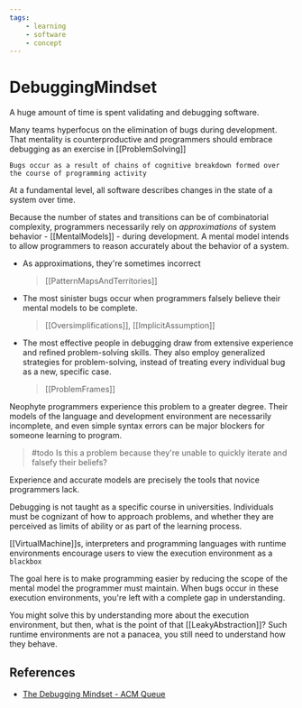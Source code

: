 ```yaml
---
tags:
    - learning
    - software
    - concept
---
```


# DebuggingMindset

A huge amount of time is spent validating and debugging software.

Many teams hyperfocus on the elimination of bugs during development. That mentality is counterproductive and programmers should embrace debugging as an exercise in \[\[ProblemSolving]]

`Bugs occur as a result of chains of cognitive breakdown formed over the course of programming activity`

At a fundamental level, all software describes changes in the state of a system over time.

Because the number of states and transitions can be of combinatorial complexity, programmers necessarily rely on *approximations* of system behavior - \[\[MentalModels]] - during development.
A mental model intends to allow programmers to reason accurately about the behavior of a system.

- As approximations, they're sometimes incorrect
  > \[\[PatternMapsAndTerritories]]

- The most sinister bugs occur when programmers falsely believe their mental models to be complete.

  > \[\[Oversimplifications]], \[\[ImplicitAssumption]]

- The most effective people in debugging draw from extensive experience and refined problem-solving skills. They also employ generalized strategies for problem-solving, instead of treating every individual bug as a new, specific case.

  > \[\[ProblemFrames]]

Neophyte programmers experience this problem to a greater degree. Their models of the language and development environment are necessarily incomplete, and even simple syntax errors can be major blockers for someone learning to program.

> \#todo Is this a problem because they're unable to quickly iterate and falsefy their beliefs?

Experience and accurate models are precisely the tools that novice programmers lack.

Debugging is not taught as a specific course in universities. Individuals must be cognizant of how to approach problems, and whether they are perceived as limits of ability or as part of the learning process.

\[\[VirtualMachine]]s, interpreters and programming languages with runtime environments encourage users to view the execution environment as a `blackbox`

The goal here is to make programming easier by reducing the scope of the mental model the programmer must maintain. When bugs occur in these execution environments, you're left with a complete gap in understanding.

You might solve this by understanding more about the execution environment, but then, what is the point of that \[\[LeakyAbstraction]]? Such runtime environments are not a panacea, you still need to understand how they behave.

## References

- [The Debugging Mindset - ACM Queue](https://queue.acm.org/detail.cfm?id=3068754)
